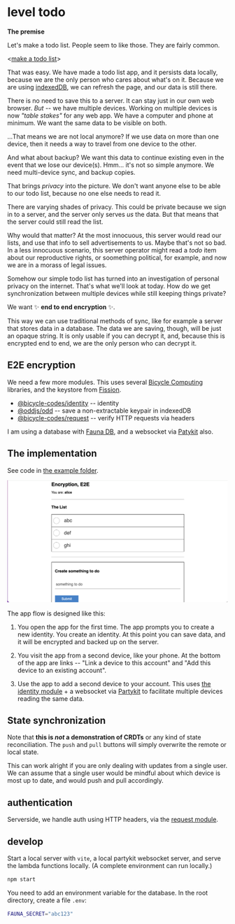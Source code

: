 # level todo

__The premise__

Let's make a todo list. People seem to like those. They are fairly common.

<[make a todo list](https://github.com/nichoth/level-todo/blob/3f1b687e4b65d970c31b3f4642a4172156b01fce/example/state.ts)>

That was easy. We have made a todo list app, and it persists data locally, because we are the only person who cares about what's on it. Because we are using [indexedDB](https://developer.mozilla.org/en-US/docs/Web/API/IndexedDB_API/Using_IndexedDB), we can refresh the page, and our data is still there.

There is no need to save this to a server. It can stay just in our own web browser. *But* -- we have multiple devices. Working on multiple devices is now *"table stakes"* for any web app. We have a computer and phone at minimum. We want the same data to be visible on both.

...That means we are not local anymore? If we use data on more than one device, then it needs a way to travel from one device to the other.

And what about backup? We want this data to continue existing even in the event that we lose our device(s). Hmm... it's not so simple anymore. We need multi-device sync, and backup copies.

That brings *privacy* into the picture. We don't want anyone else to be able to our todo list, because no one else needs to read it.

There are varying shades of privacy. This could be private because we sign in to a server, and the server only serves *us* the data. But that means that the server could still read the list.

Why would that matter? At the most innocuous, this server would read our lists, and use that info to sell advertisements to us. Maybe that's not so bad. In a less innocuous scenario, this server operator might read a *todo* item about our reproductive rights, or soomething political, for example, and now we are in a morass of legal issues.

Somehow our simple todo list has turned into an investigation of personal privacy on the internet. That's what we'll look at today. How do we get synchronization between multiple devices while still keeping things private?

We want ✨ __end to end encryption__ ✨.

This way we can use traditional methods of sync, like for example a server that stores data in a database. The data we are saving, though, will be just an opaque string. It is only usable if you can decrypt it, and, because this is encrypted end to end, we are the only person who can decrypt it.

## E2E encryption
We need a few more modules. This uses several [Bicycle Computing](https://github.com/bicycle-codes/) libraries, and the keystore from [Fission](https://github.com/fission-codes).

* [@bicycle-codes/identity](https://github.com/bicycle-codes/identity) -- identity
* [@oddjs/odd](https://github.com/oddsdk/ts-odd) -- save a non-extractable keypair in indexedDB
* [@bicycle-codes/request](https://github.com/bicycle-codes/request) -- verify HTTP requests via headers

I am using a database with [Fauna DB](https://faunadb.com/), and a websocket via [Patykit](https://partykit.io/) also.

## The implementation

See code in [the example folder](./example/).

![Screenshot of the app](image.png)

The app flow is designed like this:

1. You open the app for the first time. The app prompts you to create a new identity. You create an identity. At this point you can save data, and it will be encrypted and backed up on the server.

2. You visit the app from a second device, like your phone. At the bottom of the app are links -- "Link a device to this account" and "Add this device to an existing account".

3. Use the app to add a second device to your account. This uses [the identity module](https://github.com/bicycle-codes/identity) + a websocket via [Partykit](https://partykit.io/) to facilitate multiple devices reading the same data.

## State synchronization

Note that __this is *not* a demonstration of CRDTs__ or any kind of state reconciliation. The `push` and `pull` buttons will simply overwrite the remote or local state.

This can work alright if you are only dealing with updates from a single user. We can assume that a single user would be mindful about which device is most up to date, and would push and pull accordingly.

## authentication

Serverside, we handle auth using HTTP headers, via the [request module](https://github.com/bicycle-codes/request).

## develop

Start a local server with `vite`, a local partykit websocket server, and serve the lambda functions locally. (A complete environment can run locally.)

```sh
npm start
```

You need to add an environment variable for the database. In the root directory, create a file `.env`:

```sh
FAUNA_SECRET="abc123"
```
